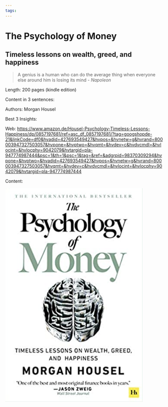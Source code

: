 ```yaml
---
tags:
---
```


# The Psychology of Money
## Timeless lessons on wealth, greed, and happiness

> A genius is a human who can do the average thing when everyone else around him is losing its mind - *Napoleon*

Length: 200 pages (kindle edition)

Content in 3 sentences:

Authors: Morgan Housel

Best 3 Insights:

Web: https://www.amazon.de/Housel-Psychology-Timeless-Lessons-Happiness/dp/0857197681/ref=asc_df_0857197681/?tag=googshopde-21&linkCode=df0&hvadid=427693549427&hvpos=&hvnetw=g&hvrand=800003947327503057&hvpone=&hvptwo=&hvqmt=&hvdev=c&hvdvcmdl=&hvlocint=&hvlocphy=9042079&hvtargid=pla-947774987444&psc=1&th=1&psc=1&tag=&ref=&adgrpid=98370309294&hvpone=&hvptwo=&hvadid=427693549427&hvpos=&hvnetw=g&hvrand=800003947327503057&hvqmt=&hvdev=c&hvdvcmdl=&hvlocint=&hvlocphy=9042079&hvtargid=pla-947774987444

Content:


![](../../attachments/2021-03-24-14-03-07.png)

